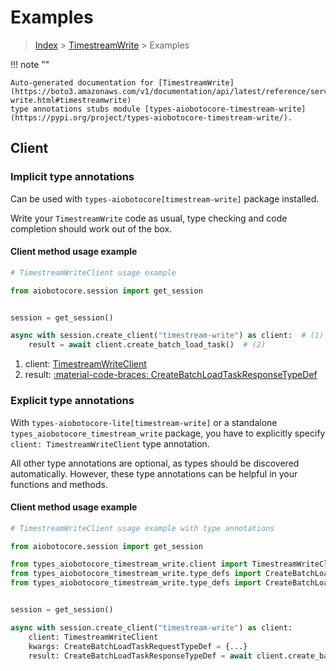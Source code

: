 # Examples

> [Index](../README.md) > [TimestreamWrite](./README.md) > Examples

!!! note ""

    Auto-generated documentation for [TimestreamWrite](https://boto3.amazonaws.com/v1/documentation/api/latest/reference/services/timestream-write.html#timestreamwrite)
    type annotations stubs module [types-aiobotocore-timestream-write](https://pypi.org/project/types-aiobotocore-timestream-write/).

## Client

### Implicit type annotations

Can be used with `types-aiobotocore[timestream-write]` package installed.

Write your `TimestreamWrite` code as usual,
type checking and code completion should work out of the box.



#### Client method usage example

```python
# TimestreamWriteClient usage example

from aiobotocore.session import get_session


session = get_session()

async with session.create_client("timestream-write") as client:  # (1)
    result = await client.create_batch_load_task()  # (2)
```

1. client: [TimestreamWriteClient](./client.md)
2. result: [:material-code-braces: CreateBatchLoadTaskResponseTypeDef](./type_defs.md#createbatchloadtaskresponsetypedef)






### Explicit type annotations

With `types-aiobotocore-lite[timestream-write]`
or a standalone `types_aiobotocore_timestream_write` package, you have to explicitly specify
`client: TimestreamWriteClient` type annotation.

All other type annotations are optional, as types should be discovered automatically.
However, these type annotations can be helpful in your functions and methods.


#### Client method usage example

```python
# TimestreamWriteClient usage example with type annotations

from aiobotocore.session import get_session

from types_aiobotocore_timestream_write.client import TimestreamWriteClient
from types_aiobotocore_timestream_write.type_defs import CreateBatchLoadTaskResponseTypeDef
from types_aiobotocore_timestream_write.type_defs import CreateBatchLoadTaskRequestTypeDef


session = get_session()

async with session.create_client("timestream-write") as client:
    client: TimestreamWriteClient
    kwargs: CreateBatchLoadTaskRequestTypeDef = {...}
    result: CreateBatchLoadTaskResponseTypeDef = await client.create_batch_load_task(**kwargs)
```




